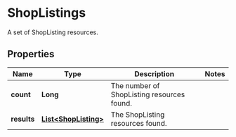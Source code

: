 

# ShopListings

A set of ShopListing resources.

## Properties

Name | Type | Description | Notes
------------ | ------------- | ------------- | -------------
**count** | **Long** | The number of ShopListing resources found. | 
**results** | [**List&lt;ShopListing&gt;**](ShopListing.md) | The ShopListing resources found. | 




